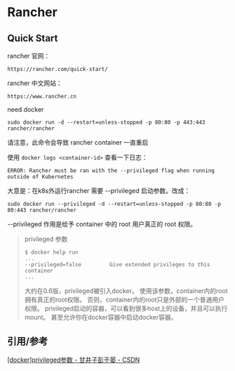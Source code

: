# Rancher



## Quick Start

rancher 官网：

```
https://rancher.com/quick-start/
```

rancher 中文网站：

```
https://www.rancher.cn
```

need docker

```
sudo docker run -d --restart=unless-stopped -p 80:80 -p 443:443 rancher/rancher
```

请注意，此命令会导致 rancher container 一直重启

使用 `docker logs <container-id>` 查看一下日志：

```
ERROR: Rancher must be ran with the --privileged flag when running outside of Kubernetes
```

大意是：在k8s外运行rancher 需要 --privileged 启动参数。改成：

```
sudo docker run --privileged -d --restart=unless-stopped -p 80:80 -p 80:443 rancher/rancher
```

--privileged 作用是给予 container 中的 root 用户真正的 root 权限。

>privileged 参数
>
>```
> $ docker help run 
> ...
> --privileged=false         Give extended privileges to this container
> ...
> ```
> 
> 大约在0.6版，privileged被引入docker。
> 使用该参数，container内的root拥有真正的root权限。
> 否则，container内的root只是外部的一个普通用户权限。
> privileged启动的容器，可以看到很多host上的设备，并且可以执行mount。
> 甚至允许你在docker容器中启动docker容器。



## 引用/参考

[[docker]privileged参数 - 甘井子彭于晏 - CSDN](https://blog.csdn.net/weixin_43824748/article/details/109121287)